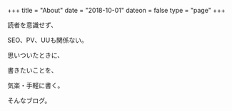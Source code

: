 +++
title = "About"
date = "2018-10-01"
dateon = false
type = "page"
+++

読者を意識せず、

SEO、PV、UUも関係ない。

思いついたときに、

書きたいことを、

気楽・手軽に書く。

そんなブログ。
